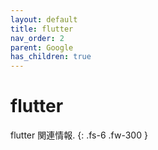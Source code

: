 ```yaml
---
layout: default
title: flutter
nav_order: 2
parent: Google
has_children: true
---
```


# flutter

flutter 関連情報.
{: .fs-6 .fw-300 }
